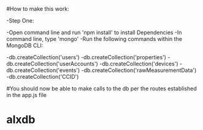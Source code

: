 #How to make this work:

-Step One:

-Open command line and run 'npm install' to install Dependencies
-In command line, type 'mongo'
-Run the following commands within the MongoDB CLI:

  -db.createCollection('users')
  -db.createCollection('properties')
  -db.createCollection('userAccounts')
  -db.createCollection('devices')
  -db.createCollection('events')
  -db.createCollection('rawMeasurementData')
  -db.createCollection('CCID')


#You should now be able to make calls to the db per the routes established in the app.js file
# alxdb
